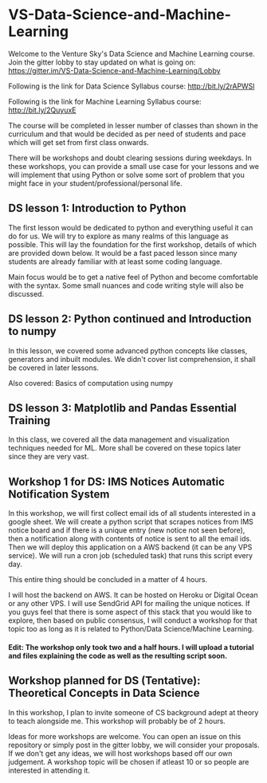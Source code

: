 # VS-Data-Science-and-Machine-Learning

Welcome to the Venture Sky's Data Science and Machine Learning course. Join the gitter lobby to stay updated on what is going on:
https://gitter.im/VS-Data-Science-and-Machine-Learning/Lobby


Following is the link for Data Science Syllabus course: http://bit.ly/2rAPWSl

Following is the link for Machine Learning Syllabus course: http://bit.ly/2QuyuxE


The course will be completed in lesser number of classes than shown in the curriculum and that would be decided as per need of students and pace which will get set from first class onwards.

There will be workshops and doubt clearing sessions during weekdays. In these workshops, you can provide a small use case for your lessons and we will implement that using Python or solve some sort of problem that you might face in your student/professional/personal life.

## DS lesson 1: Introduction to Python
The first lesson would be dedicated to python and everything useful it can do for us. We will try to explore as many realms of this language as possible. This will lay the foundation for the first workshop, details of which are provided down below. It would be a fast paced lesson since many students are already familiar with at least some coding language.

Main focus would be to get a native feel of Python and become comfortable with the syntax. Some small nuances and code writing style will also be discussed.

## DS lesson 2: Python continued and Introduction to numpy
In this lesson, we covered some advanced python concepts like classes, generators and inbuilt modules. We didn't cover list comprehension, it shall be covered in later lessons.

Also covered: Basics of computation using numpy

## DS lesson 3: Matplotlib and Pandas Essential Training
In this class, we covered all the data management and visualization techniques needed for ML. More shall be covered on these topics later since they are very vast.

## Workshop 1 for DS: IMS Notices Automatic Notification System
In this workshop, we will first collect email ids of all students interested in a google sheet. We will create a python script that scrapes notices from IMS notice board and if there is a unique entry (new notice not seen before), then a notification along with contents of notice is sent to all the email ids. Then we will deploy this application on a AWS backend (it can be any VPS service). We will run a cron job (scheduled task) that runs this script every day.

This entire thing should be concluded in a matter of 4 hours.

I will host the backend on AWS. It can be hosted on Heroku or Digital Ocean or any other VPS. I will use SendGrid API for mailing the unique notices. If you guys feel that there is some aspect of this stack that you would like to explore, then based on public consensus, I will conduct a workshop for that topic too as long as it is related to Python/Data Science/Machine Learning.

#### Edit: The workshop only took two and a half hours. I will upload a tutorial and files explaining the code as well as the resulting script soon.


## Workshop planned for DS (Tentative): Theoretical Concepts in Data Science
In this workshop, I plan to invite someone of CS background adept at theory to teach alongside me. This workshop will probably be of 2 hours.

Ideas for more workshops are welcome. You can open an issue on this repository or simply post in the gitter lobby, we will consider your proposals. If we don't get any ideas, we will host workshops based off our own judgement. A workshop topic will be chosen if atleast 10 or so people are interested in attending it.

